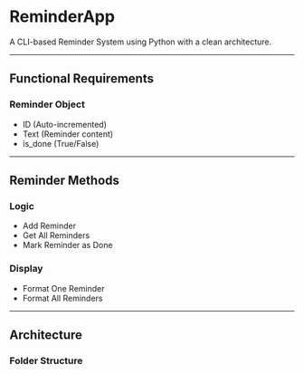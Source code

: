 # ReminderApp

A CLI-based Reminder System using Python with a clean architecture.

---

##  Functional Requirements

### Reminder Object
- ID (Auto-incremented)
- Text (Reminder content)
- is_done (True/False)

---

##  Reminder Methods

### Logic
- Add Reminder
- Get All Reminders
- Mark Reminder as Done

### Display
- Format One Reminder
- Format All Reminders

---

##  Architecture

### Folder Structure

